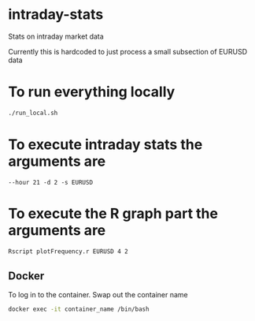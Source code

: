 # intraday-stats
Stats on intraday market data

Currently this is hardcoded to just process a small subsection of EURUSD data

# To run everything locally
```bash
./run_local.sh
```


# To execute intraday stats the arguments are

`--hour 21 -d 2 -s EURUSD`

# To execute the R graph part the arguments are

```bash
Rscript plotFrequency.r EURUSD 4 2
```

## Docker

To log in to the container. Swap out the container name

```bash
docker exec -it container_name /bin/bash
```